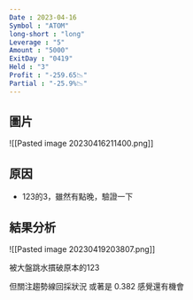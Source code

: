 ```yaml
---
Date : 2023-04-16
Symbol : "ATOM"
long-short : "long"
Leverage : "5"
Amount : "5000"
ExitDay : "0419"
Held : "3"
Profit : "-259.65📉"
Partial : "-25.9%📉"
---
```


## 圖片
![[Pasted image 20230416211400.png]]

## 原因

- 123的3，雖然有點晚，驗證一下


## 結果分析
![[Pasted image 20230419203807.png]]

被大盤跳水摜破原本的123

但關注趨勢線回採狀況 或著是 0.382 感覺還有機會